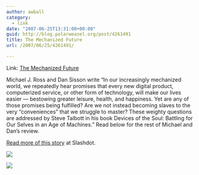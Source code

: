 ```yaml
---
author: awball
category:
  - link
date: "2007-06-25T13:31:00+00:00"
guid: http://blog.polarweasel.org/post/4261491
title: The Mechanized Future
url: /2007/06/25/4261491/

---
```

Link: [The Mechanized Future](http://rss.slashdot.org/~r/Slashdot/slashdot/~3/127837128/article.pl)

Michael J. Ross and Dan Sisson write “In our increasingly mechanized world, we repeatedly hear promises that every new digital product, computerized service, or other form of technology, will make our lives easier &mdash; bestowing greater leisure, health, and happiness. Yet are any of those promises being fulfilled? Are we not instead becoming slaves to the very “conveniences” that we struggle to master? These weighty questions are addressed by Steve Talbott in his book Devices of the Soul: Battling for Our Selves in an Age of Machines.” Read below for the rest of Michael and Dan’s review.

[Read more of this story](http://books.slashdot.org/article.pl?sid=07/06/25/147245&from=rss) at Slashdot.

[![](http://rss.slashdot.org/~a/Slashdot/slashdot?i=hJo9gO)](http://rss.slashdot.org/~a/Slashdot/slashdot?a=hJo9gO)

![](http://rss.slashdot.org/~r/Slashdot/slashdot/~4/127837128)
